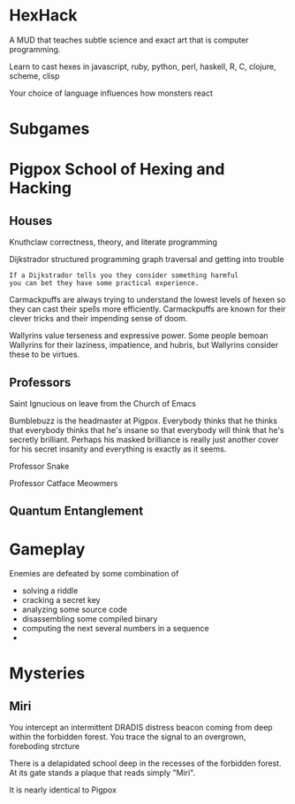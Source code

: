 HexHack
=======
A MUD that teaches subtle science and exact art that is computer programming.

Learn to cast hexes
in javascript, ruby, python, perl, haskell, R, C, clojure, scheme, clisp

Your choice of language influences how monsters react

Subgames
========

Pigpox School of Hexing and Hacking
===================================

Houses
------
Knuthclaw
    correctness, theory, and literate programming

Dijkstrador
    structured programming
    graph traversal and getting into trouble
    
    If a Dijkstrador tells you they consider something harmful
    you can bet they have some practical experience.

Carmackpuffs are always trying to understand the lowest levels of hexen so they
can cast their spells more efficiently. Carmackpuffs are known for their clever
tricks and their impending sense of doom.

Wallyrins value terseness and expressive power.
Some people bemoan Wallyrins for their laziness, impatience, and hubris, but
Wallyrins consider these to be virtues.

Professors
----------

Saint Ignucious on leave from the Church of Emacs

Bumblebuzz is the headmaster at Pigpox. Everybody thinks that he thinks that
everybody thinks that he's insane so that everybody will think that he's
secretly brilliant. Perhaps his masked brilliance is really just another cover
for his secret insanity and everything is exactly as it seems.

Professor Snake

Professor Catface Meowmers


Quantum Entanglement
--------------------

Gameplay
========

Enemies are defeated by some combination of
* solving a riddle
* cracking a secret key
* analyzing some source code
* disassembling some compiled binary
* computing the next several numbers in a sequence
* 

Mysteries
=========

Miri
----

You intercept an intermittent DRADIS distress beacon coming from deep within the
forbidden forest. You trace the signal to an overgrown, foreboding strcture

There is a delapidated school deep in the recesses of the forbidden forest.
At its gate stands a plaque that reads simply "Miri".

It is nearly identical to Pigpox
